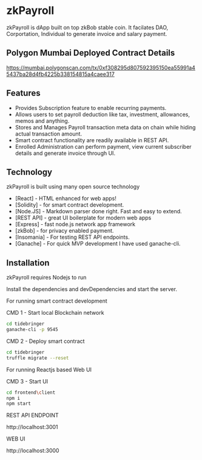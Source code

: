 # zkPayroll

zkPayroll is dApp built on top zkBob stable coin. It facilates DAO, Corportation, Individual to generate invoice and salary payment.

## Polygon Mumbai Deployed Contract Details

https://mumbai.polygonscan.com/tx/0xf308295d807592395150ea55991a45437ba28d4fb4225b338154815a4caee317

## Features
- Provides Subscription feature to enable recurring payments.
- Allows users to set payroll deduction like tax, investment, allowances, memos and anything.
- Stores and Manages Payroll transaction meta data on chain while hiding actual transaction amount.
- Smart contract functionality are readily available in REST API.
- Enrolled Administration can perform payment, view current subscriber details and generate invoice through UI.

## Technology

zkPayroll is built using many open source technology 

- [React] - HTML enhanced for web apps!
- [Solidity] - for smart contract development.
- [Node.JS] - Markdown parser done right. Fast and easy to extend.
- [REST API] - great UI boilerplate for modern web apps
- [Express] - fast node.js network app framework 
- [zkBob] - for privacy enabled payment.
- [Insomania] - For testing REST API endpoints.
- [Ganache] - For quick MVP development I have used ganache-cli.

## Installation

zkPayroll requires Nodejs to run

Install the dependencies and devDependencies and start the server.

For running smart contract development

CMD 1 - Start local Blockchain network

```sh
cd tidebringer
ganache-cli -p 9545
```

CMD 2 - Deploy smart contract

```sh
cd tidebringer
truffle migrate --reset
```

For running Reactjs based Web UI

CMD 3 - Start UI

```sh
cd frontend\client
npm i
npm start
```

REST API ENDPOINT 

http://localhost:3001

WEB UI

http://localhost:3000


